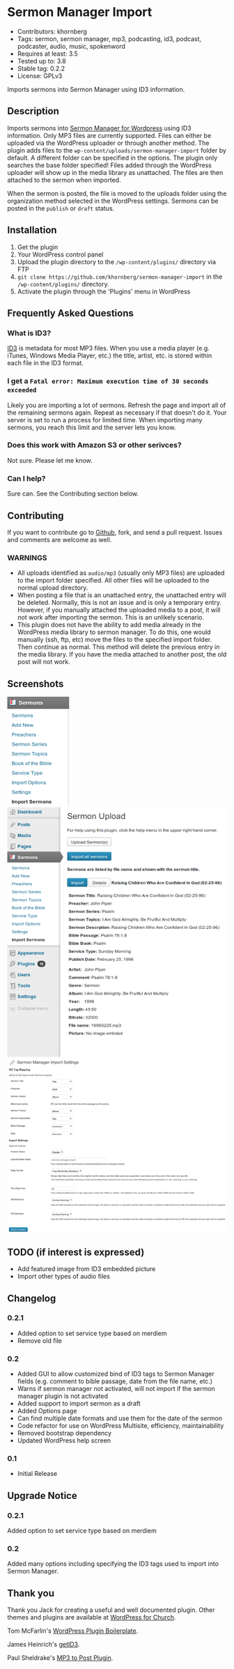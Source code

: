 # Sermon Manager Import
- Contributors: khornberg
- Tags: sermon, sermon manager, mp3, podcasting, id3, podcast, podcaster, audio, music, spokenword
- Requires at least: 3.5
- Tested up to: 3.8
- Stable tag: 0.2.2
- License: GPLv3

Imports sermons into Sermon Manager using ID3 information.

## Description

Imports sermons into [Sermon Manager for Wordpress](https://bitbucket.org/wpforchurch/sermon-manager-for-wordpress) using ID3 information. Only MP3 files are currently supported. Files can either be uploaded via the WordPress uploader or through another method. The plugin adds files to the `wp-content/uploads/sermon-manager-import` folder by default. A different folder can be specified in the options. The plugin only searches the base folder specified! Files added through the WordPress uploader will show up in the media library as unattached. The files are then attached to the sermon when imported. 

When the sermon is posted, the file is moved to the uploads folder using the organization method selected in the WordPress settings. Sermons can be posted in the `publish` or `draft` status.

## Installation

1. Get the plugin 
  1. Your WordPress control panel 
  2. Upload the plugin directory to the `/wp-content/plugins/` directory via FTP 
  3. `git clone https://github.com/khornberg/sermon-manager-import` in the `/wp-content/plugins/` directory.
2. Activate the plugin through the 'Plugins' menu in WordPress

## Frequently Asked Questions

### What is ID3?
[ID3](http://en.wikipedia.com/wiki/ID3) is metadata for most MP3 files. When you use a media player (e.g. iTunes, Windows Media Player, etc.) the title, artist, etc. is stored within each file in the ID3 format.

### I get a `Fatal error: Maximum execution time of 30 seconds exceeded`
Likely you are importing a lot of sermons. Refresh the page and import all of the remaining sermons again. Repeat as necessary if that doesn't do it. Your server is set to run a process for limited time. When importing many sermons, you reach this limit and the server lets you know.

### Does this work with Amazon S3 or other serivces?
Not sure. Please let me know.

### Can I help?
Sure can. See the Contributing section below.

## Contributing
If you want to contribute go to [Github](github.com), fork, and send a pull request. Issues and comments are welcome as well.

### **WARNINGS**
* All uploads identified as `audio/mp3` (usually only MP3 files) are uploaded to the import folder specified. All other files will be uploaded to the normal upload directory.  
* When posting a file that is an unattached entry, the unattached entry will be deleted. Normally, this is not an issue and is only a temporary entry. However, if you manually attached the uploaded media to a post, it will not work after importing the sermon. This is an unlikely scenario.  
* This plugin does not have the ability to add media already in the WordPress media library to sermon manager. To do this, one would manually (ssh, ftp, etc) move the files to the specified import folder. Then continue as normal. This method will delete the previous entry in the media library. If you have the media attached to another post, the old post will not work.

## Screenshots

![Screenshot Menu](screenshot-2.png)
![Screenshot Import](screenshot-1.png)
![Screenshot Options](screenshot-3.png)

## TODO (if interest is expressed)
- Add featured image from ID3 embedded picture
- Import other types of audio files

## Changelog

### 0.2.1
* Added option to set service type based on merdiem
* Remove old file

### 0.2
* Added GUI to allow customized bind of ID3 tags to Sermon Manager fields (e.g. comment to bible passage, date from the file name, etc.)  
* Warns if sermon manager not activated, will not import if the sermon manager plugin is not activated 
* Added support to import sermon as a draft  
* Added Options page
* Can find multiple date formats and use them for the date of the sermon
* Code refactor for use on WordPress Multisite, efficiency, maintainability
* Removed bootstrap dependency  
* Updated WordPress help screen

### 0.1
* Initial Release

## Upgrade Notice

### 0.2.1
Added option to set service type based on merdiem

### 0.2
Added many options including specifying the ID3 tags used to import into Sermon Manager.

## Thank you
Thank you Jack for creating a useful and well documented plugin. Other themes and plugins are available at [WordPress for Church](http://www.wpforchurch.com/).

Tom McFarlin's [WordPress Plugin Boilerplate](https://github.com/tommcfarlin/WordPress-Plugin-Boilerplate).  

James Heinrich's [getID3](https://github.com/JamesHeinrich/getID3).  

Paul Sheldrake's [MP3 to Post Plugin](www.fractured-state.com/2011/09/mp3-to-post-plugin).
